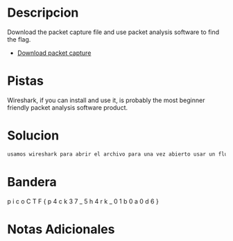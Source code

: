 # Descripcion 
Download the packet capture file and use packet analysis software to find the flag.

-   [Download packet capture](https://artifacts.picoctf.net/c/196/network-dump.flag.pcap)
# Pistas
Wireshark, if you can install and use it, is probably the most beginner friendly packet analysis software product.
# Solucion 
```bash
usamos wireshark para abrir el archivo para una vez abierto usar un flujo de tcp y nos dara la bandera de este. 

```
# Bandera
p i c o C T F { p 4 c k 3 7 _ 5 h 4 r k _ 0 1 b 0 a 0 d 6 }
# Notas Adicionales
